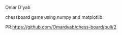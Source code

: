 Omar D'yab

chessboard game using numpy and matplotlib.

PR:https://github.com/Omardyab/chess-board/pull/2

